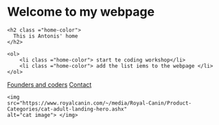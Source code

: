 <!DOCTYPE html>

<head>
     <title>Introduction to Coding!!</title>
     <link rel="stylesheet" href="./main.css"></link>
</head>

<body>
    <h1 class ="home-color">
      Welcome to my webpage
    </h1>

    <h2 class ="home-color">
      This is Antonis' home
    </h2>

    <ol>
        <li class ="home-color"> start te coding workshop</li>
        <li class ="home-color"> add the list iems to the webpage </li>
    </ol>

   <a target="_blank"
   href="http://foundersandcoders.com">Founders and coders</a>
   <a href="/contact us">Contact</a>

    <img
    src="https://www.royalcanin.com/~/media/Royal-Canin/Product-Categories/cat-adult-landing-hero.ashx"
    alt="cat image"> </img>

</body>
